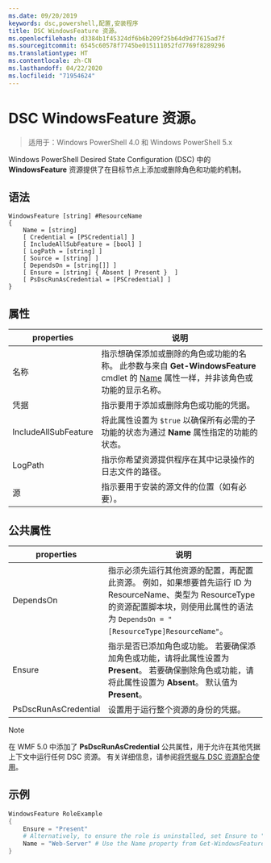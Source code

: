 ```yaml
---
ms.date: 09/20/2019
keywords: dsc,powershell,配置,安装程序
title: DSC WindowsFeature 资源。
ms.openlocfilehash: d3384b1f45324df6b6b209f25b64d9d77615ad7f
ms.sourcegitcommit: 6545c60578f7745be015111052fd7769f8289296
ms.translationtype: HT
ms.contentlocale: zh-CN
ms.lasthandoff: 04/22/2020
ms.locfileid: "71954624"
---
```

# <a name="dsc-windowsfeature-resource"></a>DSC WindowsFeature 资源。

> 适用于：Windows PowerShell 4.0 和 Windows PowerShell 5.x

Windows PowerShell Desired State Configuration (DSC) 中的 **WindowsFeature** 资源提供了在目标节点上添加或删除角色和功能的机制。

## <a name="syntax"></a>语法

```Syntax
WindowsFeature [string] #ResourceName
{
    Name = [string]
    [ Credential = [PSCredential] ]
    [ IncludeAllSubFeature = [bool] ]
    [ LogPath = [string] ]
    [ Source = [string] ]
    [ DependsOn = [string[]] ]
    [ Ensure = [string] { Absent | Present }  ]
    [ PsDscRunAsCredential = [PSCredential] ]
}
```

## <a name="properties"></a>属性

|properties |说明 |
|---|---|
|名称 |指示想确保添加或删除的角色或功能的名称。 此参数与来自 **Get-WindowsFeature** cmdlet 的 [Name](/powershell/module/servermanager/Get-WindowsFeature) 属性一样，并非该角色或功能的显示名称。 |
|凭据 |指示要用于添加或删除角色或功能的凭据。 |
|IncludeAllSubFeature |将此属性设置为 `$true` 以确保所有必需的子功能的状态为通过 **Name** 属性指定的功能的状态。 |
|LogPath |指示你希望资源提供程序在其中记录操作的日志文件的路径。 |
|源 |指示要用于安装的源文件的位置（如有必要）。 |

## <a name="common-properties"></a>公共属性

|properties |说明 |
|---|---|
|DependsOn |指示必须先运行其他资源的配置，再配置此资源。 例如，如果想要首先运行 ID 为 ResourceName、类型为 ResourceType 的资源配置脚本块，则使用此属性的语法为 `DependsOn = "[ResourceType]ResourceName"`。 |
|Ensure |指示是否已添加角色或功能。 若要确保添加角色或功能，请将此属性设置为 **Present**。 若要确保删除角色或功能，请将此属性设置为 **Absent**。 默认值为 **Present**。 |
|PsDscRunAsCredential |设置用于运行整个资源的身份的凭据。 |

> [!NOTE]
> 在 WMF 5.0 中添加了 **PsDscRunAsCredential** 公共属性，用于允许在其他凭据上下文中运行任何 DSC 资源。 有关详细信息，请参阅[将凭据与 DSC 资源配合使用](../../../configurations/runasuser.md)。

## <a name="example"></a>示例

```powershell
WindowsFeature RoleExample
{
    Ensure = "Present"
    # Alternatively, to ensure the role is uninstalled, set Ensure to "Absent"
    Name = "Web-Server" # Use the Name property from Get-WindowsFeature
}
```
